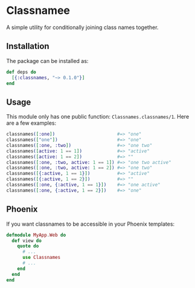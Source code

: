 # Classnamee

A simple utility for conditionally joining class names together.

## Installation

The package can be installed as:

```elixir
def deps do
  [{:classnames, "~> 0.1.0"}]
end
```

## Usage

This module only has one public function: `Classnames.classnames/1`. Here are a few examples:

```elixir
classnames([:one])                       #=> "one"
classnames(["one"])                      #=> "one"
classnames([:one, :two])                 #=> "one two"
classnames([active: 1 == 1])             #=> "active"
classnames([active: 1 == 2])             #=> ""
classnames([:one, :two, active: 1 == 1]) #=> "one two active"
classnames([:one, :two, active: 1 == 2]) #=> "one two"
classnames([{:active, 1 == 1}])          #=> "active"
classnames([{:active, 1 == 2}])          #=> ""
classnames([:one, {:active, 1 == 1}])    #=> "one active"
classnames([:one, {:active, 1 == 2}])    #=> "one"
```

## Phoenix

If you want classnames to be accessible in your Phoenix templates:

```elixir
defmodule MyApp.Web do
  def view do
    quote do
      # ...
      use Classnames
      # ...
    end
  end
end
```
